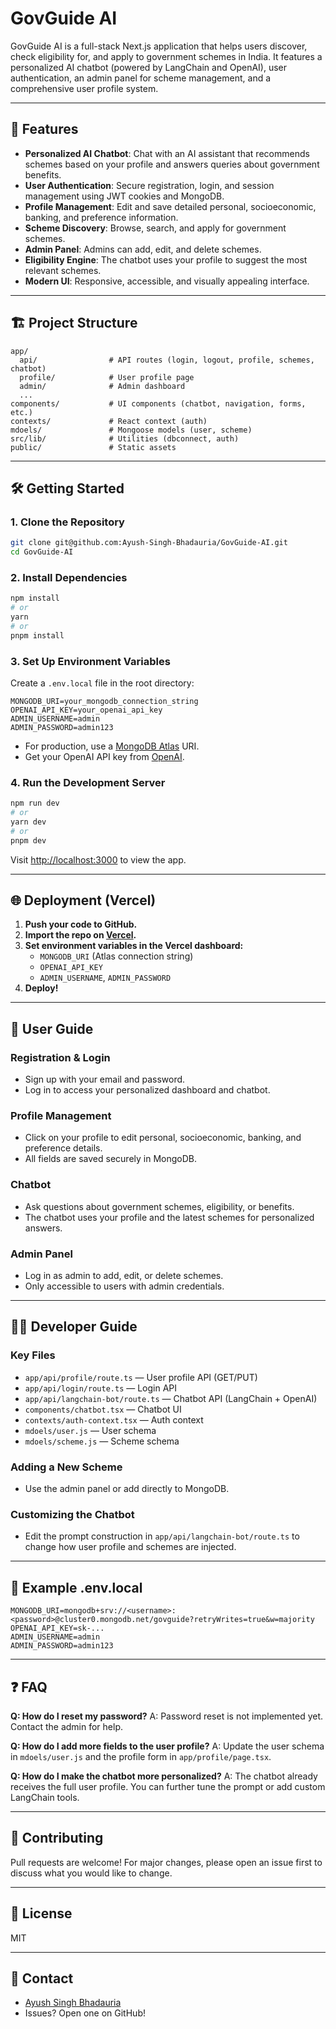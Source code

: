 # GovGuide AI

GovGuide AI is a full-stack Next.js application that helps users discover, check eligibility for, and apply to government schemes in India. It features a personalized AI chatbot (powered by LangChain and OpenAI), user authentication, an admin panel for scheme management, and a comprehensive user profile system.

---

## 🚀 Features

- **Personalized AI Chatbot**: Chat with an AI assistant that recommends schemes based on your profile and answers queries about government benefits.
- **User Authentication**: Secure registration, login, and session management using JWT cookies and MongoDB.
- **Profile Management**: Edit and save detailed personal, socioeconomic, banking, and preference information.
- **Scheme Discovery**: Browse, search, and apply for government schemes.
- **Admin Panel**: Admins can add, edit, and delete schemes.
- **Eligibility Engine**: The chatbot uses your profile to suggest the most relevant schemes.
- **Modern UI**: Responsive, accessible, and visually appealing interface.

---

## 🏗️ Project Structure

```
app/
  api/                # API routes (login, logout, profile, schemes, chatbot)
  profile/            # User profile page
  admin/              # Admin dashboard
  ...
components/           # UI components (chatbot, navigation, forms, etc.)
contexts/             # React context (auth)
mdoels/               # Mongoose models (user, scheme)
src/lib/              # Utilities (dbconnect, auth)
public/               # Static assets
```

---

## 🛠️ Getting Started

### 1. **Clone the Repository**
```bash
git clone git@github.com:Ayush-Singh-Bhadauria/GovGuide-AI.git
cd GovGuide-AI
```

### 2. **Install Dependencies**
```bash
npm install
# or
yarn
# or
pnpm install
```

### 3. **Set Up Environment Variables**
Create a `.env.local` file in the root directory:

```
MONGODB_URI=your_mongodb_connection_string
OPENAI_API_KEY=your_openai_api_key
ADMIN_USERNAME=admin
ADMIN_PASSWORD=admin123
```

- For production, use a [MongoDB Atlas](https://www.mongodb.com/cloud/atlas) URI.
- Get your OpenAI API key from [OpenAI](https://platform.openai.com/account/api-keys).

### 4. **Run the Development Server**
```bash
npm run dev
# or
yarn dev
# or
pnpm dev
```

Visit [http://localhost:3000](http://localhost:3000) to view the app.

---

## 🌐 Deployment (Vercel)

1. **Push your code to GitHub.**
2. **Import the repo on [Vercel](https://vercel.com/).**
3. **Set environment variables in the Vercel dashboard:**
   - `MONGODB_URI` (Atlas connection string)
   - `OPENAI_API_KEY`
   - `ADMIN_USERNAME`, `ADMIN_PASSWORD`
4. **Deploy!**

---

## 👤 User Guide

### Registration & Login
- Sign up with your email and password.
- Log in to access your personalized dashboard and chatbot.

### Profile Management
- Click on your profile to edit personal, socioeconomic, banking, and preference details.
- All fields are saved securely in MongoDB.

### Chatbot
- Ask questions about government schemes, eligibility, or benefits.
- The chatbot uses your profile and the latest schemes for personalized answers.

### Admin Panel
- Log in as admin to add, edit, or delete schemes.
- Only accessible to users with admin credentials.

---

## 🧑‍💻 Developer Guide

### Key Files
- `app/api/profile/route.ts` — User profile API (GET/PUT)
- `app/api/login/route.ts` — Login API
- `app/api/langchain-bot/route.ts` — Chatbot API (LangChain + OpenAI)
- `components/chatbot.tsx` — Chatbot UI
- `contexts/auth-context.tsx` — Auth context
- `mdoels/user.js` — User schema
- `mdoels/scheme.js` — Scheme schema

### Adding a New Scheme
- Use the admin panel or add directly to MongoDB.

### Customizing the Chatbot
- Edit the prompt construction in `app/api/langchain-bot/route.ts` to change how user profile and schemes are injected.

---

## 📝 Example .env.local

```
MONGODB_URI=mongodb+srv://<username>:<password>@cluster0.mongodb.net/govguide?retryWrites=true&w=majority
OPENAI_API_KEY=sk-...
ADMIN_USERNAME=admin
ADMIN_PASSWORD=admin123
```

---

## ❓ FAQ

**Q: How do I reset my password?**
A: Password reset is not implemented yet. Contact the admin for help.

**Q: How do I add more fields to the user profile?**
A: Update the user schema in `mdoels/user.js` and the profile form in `app/profile/page.tsx`.

**Q: How do I make the chatbot more personalized?**
A: The chatbot already receives the full user profile. You can further tune the prompt or add custom LangChain tools.

---

## 🤝 Contributing

Pull requests are welcome! For major changes, please open an issue first to discuss what you would like to change.

---

## 📄 License

MIT

---

## 💬 Contact

- [Ayush Singh Bhadauria](https://github.com/Ayush-Singh-Bhadauria)
- Issues? Open one on GitHub!
